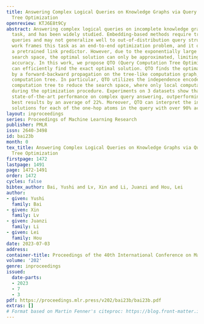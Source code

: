 ```yaml
---
title: Answering Complex Logical Queries on Knowledge Graphs via Query Computation
  Tree Optimization
openreview: KTJ6E8t9Cy
abstract: Answering complex logical queries on incomplete knowledge graphs is a challenging
  task, and has been widely studied. Embedding-based methods require training on complex
  queries and may not generalize well to out-of-distribution query structures. Recent
  work frames this task as an end-to-end optimization problem, and it only requires
  a pretrained link predictor. However, due to the exponentially large combinatorial
  search space, the optimal solution can only be approximated, limiting the final
  accuracy. In this work, we propose QTO (Query Computation Tree Optimization) that
  can efficiently find the exact optimal solution. QTO finds the optimal solution
  by a forward-backward propagation on the tree-like computation graph, i.e., query
  computation tree. In particular, QTO utilizes the independence encoded in the query
  computation tree to reduce the search space, where only local computations are involved
  during the optimization procedure. Experiments on 3 datasets show that QTO obtains
  state-of-the-art performance on complex query answering, outperforming previous
  best results by an average of 22%. Moreover, QTO can interpret the intermediate
  solutions for each of the one-hop atoms in the query with over 90% accuracy.
layout: inproceedings
series: Proceedings of Machine Learning Research
publisher: PMLR
issn: 2640-3498
id: bai23b
month: 0
tex_title: Answering Complex Logical Queries on Knowledge Graphs via Query Computation
  Tree Optimization
firstpage: 1472
lastpage: 1491
page: 1472-1491
order: 1472
cycles: false
bibtex_author: Bai, Yushi and Lv, Xin and Li, Juanzi and Hou, Lei
author:
- given: Yushi
  family: Bai
- given: Xin
  family: Lv
- given: Juanzi
  family: Li
- given: Lei
  family: Hou
date: 2023-07-03
address: 
container-title: Proceedings of the 40th International Conference on Machine Learning
volume: '202'
genre: inproceedings
issued:
  date-parts:
  - 2023
  - 7
  - 3
pdf: https://proceedings.mlr.press/v202/bai23b/bai23b.pdf
extras: []
# Format based on Martin Fenner's citeproc: https://blog.front-matter.io/posts/citeproc-yaml-for-bibliographies/
---
```

